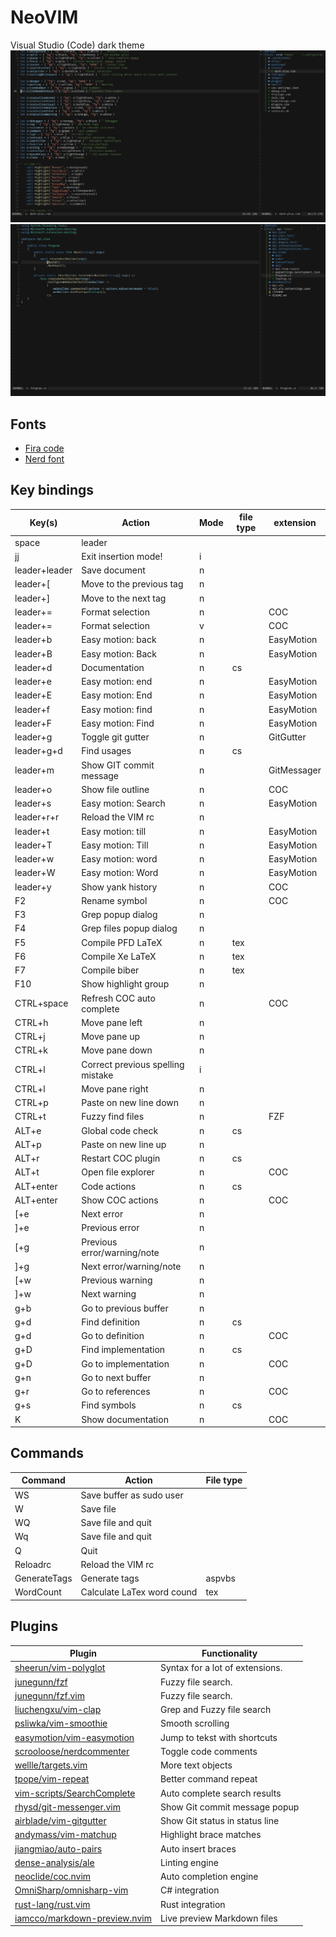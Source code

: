 # NeoVIM

Visual Studio (Code) dark theme
![vim1](images/vim1.png)
![vim2](images/vim2.png)

## Fonts
* [Fira code](https://github.com/tonsky/FiraCode)
* [Nerd font](https://github.com/ryanoasis/nerd-fonts)


## Key bindings

| Key(s)           | Action                             | Mode  | file type | extension     |
| ---------------- | ---------------------------------- | ----- | --------- | ------------- |
| space            | leader                             |       |           |               |
| jj               | Exit insertion mode!               | i     |           |               |
| leader+leader    | Save document                      | n     |           |               |
| leader+[         | Move to the previous tag           | n     |           |               |
| leader+]         | Move to the next tag               | n     |           |               |
| leader+=         | Format selection                   | n     |           | COC           |
| leader+=         | Format selection                   | v     |           | COC           |
| leader+b         | Easy motion: back                  | n     |           | EasyMotion    |
| leader+B         | Easy motion: Back                  | n     |           | EasyMotion    |
| leader+d         | Documentation                      | n     | cs        |               |
| leader+e         | Easy motion: end                   | n     |           | EasyMotion    |
| leader+E         | Easy motion: End                   | n     |           | EasyMotion    |
| leader+f         | Easy motion: find                  | n     |           | EasyMotion    |
| leader+F         | Easy motion: Find                  | n     |           | EasyMotion    |
| leader+g         | Toggle git gutter                  | n     |           | GitGutter     |
| leader+g+d       | Find usages                        | n     | cs        |               |
| leader+m         | Show GIT commit message            | n     |           | GitMessager   |
| leader+o         | Show file outline                  | n     |           | COC           |
| leader+s         | Easy motion: Search                | n     |           | EasyMotion    |
| leader+r+r       | Reload the VIM rc                  | n     |           |               |
| leader+t         | Easy motion: till                  | n     |           | EasyMotion    |
| leader+T         | Easy motion: Till                  | n     |           | EasyMotion    |
| leader+w         | Easy motion: word                  | n     |           | EasyMotion    |
| leader+W         | Easy motion: Word                  | n     |           | EasyMotion    |
| leader+y         | Show yank history                  | n     |           | COC           |
| F2               | Rename symbol                      | n     |           | COC           |
| F3               | Grep popup dialog                  | n     |           |               |
| F4               | Grep files popup dialog            | n     |           |               |
| F5               | Compile PFD LaTeX                  | n     | tex       |               |
| F6               | Compile Xe LaTeX                   | n     | tex       |               |
| F7               | Compile biber                      | n     | tex       |               |
| F10              | Show highlight group               | n     |           |               |
| CTRL+space       | Refresh COC auto complete          | n     |           | COC           |
| CTRL+h           | Move pane left                     | n     |           |               |
| CTRL+j           | Move pane up                       | n     |           |               |
| CTRL+k           | Move pane down                     | n     |           |               |
| CTRL+l           | Correct previous spelling mistake  | i     |           |               |
| CTRL+l           | Move pane right                    | n     |           |               |
| CTRL+p           | Paste on new line down             | n     |           |               |
| CTRL+t           | Fuzzy find files                   | n     |           | FZF           |
| ALT+e            | Global code check                  | n     | cs        |               |
| ALT+p            | Paste on new line up               | n     |           |               |
| ALT+r            | Restart COC plugin                 | n     | cs        |               |
| ALT+t            | Open file explorer                 | n     |           | COC           |
| ALT+enter        | Code actions                       | n     | cs        |               |
| ALT+enter        | Show COC actions                   | n     |           | COC           |
| [+e              | Next error                         | n     |           |               |
| ]+e              | Previous error                     | n     |           |               |
| [+g              | Previous error/warning/note        | n     |           |               |
| ]+g              | Next error/warning/note            | n     |           |               |
| [+w              | Previous warning                   | n     |           |               |
| ]+w              | Next warning                       | n     |           |               |
| g+b              | Go to previous buffer              | n     |           |               |
| g+d              | Find definition                    | n     | cs        |               |
| g+d              | Go to definition                   | n     |           | COC           |
| g+D              | Find implementation                | n     | cs        |               |
| g+D              | Go to implementation               | n     |           | COC           |
| g+n              | Go to next buffer                  | n     |           |               |
| g+r              | Go to references                   | n     |           | COC           |
| g+s              | Find symbols                       | n     | cs        |               |
| K                | Show documentation                 | n     |           | COC           |

## Commands
| Command       | Action                        | File type |
| ------------- | ----------------------------- | --------- |
| WS            | Save buffer as sudo user      |           |
| W             | Save file                     |           |
| WQ            | Save file and quit            |           |
| Wq            | Save file and quit            |           |
| Q             | Quit                          |           |
| Reloadrc      | Reload the VIM rc             |           |
| GenerateTags  | Generate tags                 | aspvbs    |
| WordCount     | Calculate LaTex word cound    | tex       |

## Plugins
| Plugin                                                                            | Functionality                     |
| --------------------------------------------------------------------------------- | --------------------------------- |
| [sheerun/vim-polyglot](https://github.com/sheerun/vim-polyglot)                   | Syntax for a lot of extensions.   |
| [junegunn/fzf](https://github.com/junegunn/fzf)                                   | Fuzzy file search.                |
| [junegunn/fzf.vim](https://github.com/junegunn/fzf.vim)                           | Fuzzy file search.                |
| [liuchengxu/vim-clap](https://github.com/liuchengxu/vim-clap)                     | Grep and Fuzzy file search        |
| [psliwka/vim-smoothie](https://github.com/psliwka/vim-smoothie)                   | Smooth scrolling                  |
| [easymotion/vim-easymotion](https://github.com/easymotion/vim-easymotion)         | Jump to tekst with shortcuts      |
| [scrooloose/nerdcommenter](https://github.com/scrooloose/nerdcommenter)           | Toggle code comments              |
| [wellle/targets.vim](https://github.com/wellle/targets.vim)                       | More text objects                 |
| [tpope/vim-repeat](https://github.com/tpope/vim-repeat)                           | Better command repeat             |
| [vim-scripts/SearchComplete](https://github.com/vim-scripts/SearchComplete)       | Auto complete search results      |
| [rhysd/git-messenger.vim](https://github.com/rhysd/git-messenger.vim)             | Show Git commit message popup     |
| [airblade/vim-gitgutter](https://github.com/airblade/vim-gitgutter)               | Show Git status in status line    |
| [andymass/vim-matchup](https://github.com/andymass/vim-matchup)                   | Highlight brace matches           |
| [jiangmiao/auto-pairs](https://github.com/jiangmiao/auto-pairs)                   | Auto insert braces                |
| [dense-analysis/ale](https://github.com/dense-analysis/ale)                       | Linting engine                    |
| [neoclide/coc.nvim](https://github.com/neoclide/coc.nvim)                         | Auto completion engine            |
| [OmniSharp/omnisharp-vim](https://github.com/OmniSharp/omnisharp-vim)             | C# integration                    |
| [rust-lang/rust.vim](https://github.com/rust-lang/rust.vim)                       | Rust integration                  |
| [iamcco/markdown-preview.nvim](https://github.com/iamcco/markdown-preview.nvim)   | Live preview Markdown files       |

